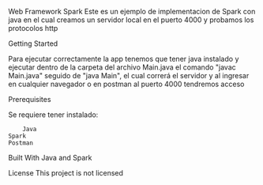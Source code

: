 Web Framework Spark
Este es un ejemplo de implementacion de Spark con java en el cual creamos un servidor local en el puerto 4000 y probamos los protocolos http

Getting Started

Para ejecutar correctamente la app tenemos que tener java instalado y ejecutar dentro de la carpeta del archivo Main.java el comando "javac Main.java" seguido de "java Main", el cual correrá el servidor
y al ingresar en cualquier navegador o en postman al puerto 4000 tendremos acceso

Prerequisites

Se requiere tener instalado:

    	Java
	Spark
	Postman
	
Built With Java and Spark

License This project is not licensed

